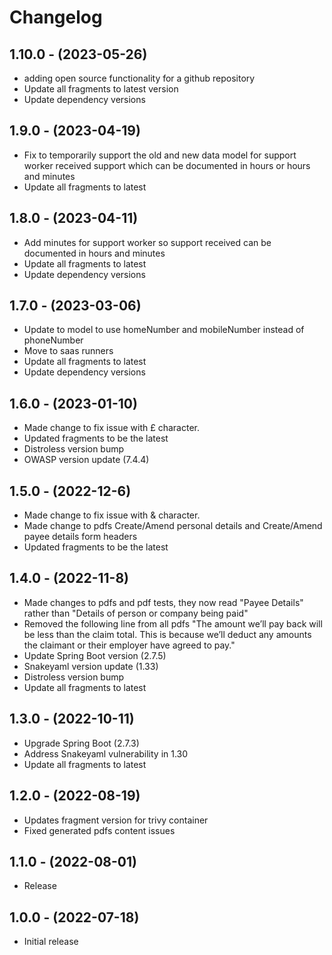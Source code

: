 # Changelog

## 1.10.0 - (2023-05-26)
* adding open source functionality for a github repository
* Update all fragments to latest version
* Update dependency versions

## 1.9.0 - (2023-04-19)
* Fix to temporarily support the old and new data model for support worker received support which can be documented in hours or hours and minutes
* Update all fragments to latest

## 1.8.0 - (2023-04-11)
* Add minutes for support worker so support received can be documented in hours and minutes
* Update all fragments to latest
* Update dependency versions

## 1.7.0 - (2023-03-06)
* Update to model to use homeNumber and mobileNumber instead of phoneNumber
* Move to saas runners
* Update all fragments to latest
* Update dependency versions

## 1.6.0 - (2023-01-10)
* Made change to fix issue with £ character.
* Updated fragments to be the latest
* Distroless version bump
* OWASP version update (7.4.4)

## 1.5.0 - (2022-12-6)
* Made change to fix issue with & character.
* Made change to pdfs Create/Amend personal details and Create/Amend payee details form headers
* Updated fragments to be the latest

## 1.4.0 - (2022-11-8)

* Made changes to pdfs and pdf tests, they now read "Payee Details" rather than "Details of person or company being paid"
* Removed the following line from all pdfs "The amount we’ll pay back will be less than the claim total. 
This is because we’ll deduct any amounts the claimant or their employer have agreed to pay."
* Update Spring Boot version (2.7.5)
* Snakeyaml version update (1.33)
* Distroless version bump
* Update all fragments to latest

## 1.3.0 - (2022-10-11)

* Upgrade Spring Boot (2.7.3)
* Address Snakeyaml vulnerability in 1.30
* Update all fragments to latest

## 1.2.0 - (2022-08-19)

* Updates fragment version for trivy container
* Fixed generated pdfs content issues

## 1.1.0 - (2022-08-01)

* Release

## 1.0.0 - (2022-07-18)

* Initial release